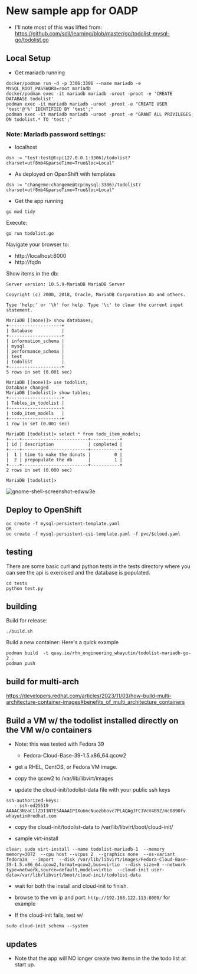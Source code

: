 # New sample app for OADP

* I'll note most of this was lifted from:
https://github.com/sdil/learning/blob/master/go/todolist-mysql-go/todolist.go


## Local Setup

* Get mariadb running

```
docker/podman run -d -p 3306:3306 --name mariadb -e MYSQL_ROOT_PASSWORD=root mariadb
docker/podman exec -it mariadb mariadb -uroot -proot -e 'CREATE DATABASE todolist'
podman exec -it mariadb mariadb -uroot -proot -e "CREATE USER 'test'@'%' IDENTIFIED BY 'test';"
podman exec -it mariadb mariadb -uroot -proot -e "GRANT ALL PRIVILEGES ON todolist.* TO 'test';" 

```
### Note: Mariadb password settings:
* localhost
```
dsn := "test:test@tcp(127.0.0.1:3306)/todolist?charset=utf8mb4&parseTime=True&loc=Local"
```
* As deployed on OpenShift with templates
```
dsn := "changeme:changeme@tcp(mysql:3306)/todolist?charset=utf8mb4&parseTime=True&loc=Local"
```


* Get the app running

```
go mod tidy
```

Execute:
```
go run todolist.go
```

Navigate your browser to:
 * http://localhost:8000
 * http://fqdn

Show items in the db:
```
Server version: 10.5.9-MariaDB MariaDB Server

Copyright (c) 2000, 2018, Oracle, MariaDB Corporation Ab and others.

Type 'help;' or '\h' for help. Type '\c' to clear the current input statement.

MariaDB [(none)]> show databases;
+--------------------+
| Database           |
+--------------------+
| information_schema |
| mysql              |
| performance_schema |
| test               |
| todolist           |
+--------------------+
5 rows in set (0.001 sec)

MariaDB [(none)]> use todolist;
Database changed
MariaDB [todolist]> show tables;
+--------------------+
| Tables_in_todolist |
+--------------------+
| todo_item_models   |
+--------------------+
1 row in set (0.001 sec)

MariaDB [todolist]> select * from todo_item_models;
+----+-------------------------+-----------+
| id | description             | completed |
+----+-------------------------+-----------+
|  1 | time to make the donuts |         0 |
|  2 | prepopulate the db      |         1 |
+----+-------------------------+-----------+
2 rows in set (0.000 sec)

MariaDB [todolist]>
```

![gnome-shell-screenshot-edww3e](https://user-images.githubusercontent.com/138787/160934609-a77798a1-3986-46a0-a334-a8b53ceccb7d.png)

## Deploy to OpenShift
```
oc create -f mysql-persistent-template.yaml
OR
oc create -f mysql-persistent-csi-template.yaml -f pvc/$cloud.yaml 
```

## testing
There are some basic curl and python tests in the tests directory where you can
see the api is exercised and the database is populated.
```
cd tests
python test.py
```

## building
Build for release:
```
./build.sh
```

Build a new container:
Here's a quick example
```
podman build  -t quay.io/rhn_engineering_whayutin/todolist-mariadb-go-2 .
podman push
```

## build for multi-arch
https://developers.redhat.com/articles/2023/11/03/how-build-multi-architecture-container-images#benefits_of_multi_architecture_containers

## Build a VM w/ the todolist installed directly on the VM w/o containers
* Note: this was tested with Fedora 39
    * Fedora-Cloud-Base-39-1.5.x86_64.qcow2

* get a RHEL, CentOS, or Fedora VM image.
 * copy the qcow2 to /var/lib/libvirt/images
 * update the cloud-init/todolist-data file with your public ssh keys
 ```
 ssh-authorized-keys:
    - ssh-ed25519 AAAAC3NzaC1lZDI1NTE5AAAAIPIXu6mcNuozbbovc7PLAQAgJFC3VcV4B9Z/mc089Ofv whayutin@redhat.com
 ```
 * copy the cloud-init/todolist-data to /var/lib/libvirt/boot/cloud-init/

* sample virt-install
```
clear; sudo virt-install --name todolist-mariadb-1  --memory memory=3072  --cpu host --vcpus 2  --graphics none  --os-variant fedora39  --import  --disk /var/lib/libvirt/images/Fedora-Cloud-Base-39-1.5.x86_64.qcow2,format=qcow2,bus=virtio  --disk size=8 --network type=network,source=default,model=virtio  --cloud-init user-data=/var/lib/libvirt/boot/cloud-init/todolist-data
```

* wait for both the install and cloud-init to finish.
* browse to the vm ip and port: `http://192.168.122.113:8000/` for example


* If the cloud-init fails, test w/
```
sudo cloud-init schema --system
```

## updates
* Note that the app will NO longer create two items in the the todo list at start up. 
